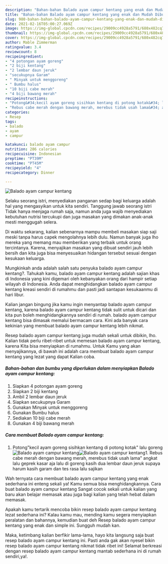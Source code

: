 ```yaml
---
description: "Bahan-bahan Balado ayam campur kentang yang enak dan Mudah Dibuat"
title: "Bahan-bahan Balado ayam campur kentang yang enak dan Mudah Dibuat"
slug: 980-bahan-bahan-balado-ayam-campur-kentang-yang-enak-dan-mudah-dibuat
date: 2021-02-16T05:00:27.069Z
image: https://img-global.cpcdn.com/recipes/29009cc4928a5791/680x482cq70/balado-ayam-campur-kentang-foto-resep-utama.jpg
thumbnail: https://img-global.cpcdn.com/recipes/29009cc4928a5791/680x482cq70/balado-ayam-campur-kentang-foto-resep-utama.jpg
cover: https://img-global.cpcdn.com/recipes/29009cc4928a5791/680x482cq70/balado-ayam-campur-kentang-foto-resep-utama.jpg
author: Mable Zimmerman
ratingvalue: 3.4
reviewcount: 8
recipeingredient:
- "4 potongan ayam goreng"
- "2 biji kentang"
- "2 lembar daun jeruk"
- "secukupnya Garam"
- " Minyak untuk menggoreng"
- " Bumbu halus"
- "10 biji cabe merah"
- "4 biji bawang merah"
recipeinstructions:
- "Potong&#34;kecil ayam goreng sisihkan kentang di potong kotak&#34; lalu goreng"
- "Rebus cabe merah dengan bawang merah, merebus tidak usah lama&#34; angkat lalu geprek kasar aja lalu di goreng kasih dua lembar daun jeruk supaya harum kasih garam dan tes rasa lalu sajikan"
categories:
- Resep
tags:
- balado
- ayam
- campur

katakunci: balado ayam campur 
nutrition: 286 calories
recipecuisine: Indonesian
preptime: "PT39M"
cooktime: "PT45M"
recipeyield: "4"
recipecategory: Dinner

---
```



![Balado ayam campur kentang](https://img-global.cpcdn.com/recipes/29009cc4928a5791/680x482cq70/balado-ayam-campur-kentang-foto-resep-utama.jpg)

Selaku seorang istri, menyediakan panganan sedap bagi keluarga adalah hal yang mengasyikan untuk kita sendiri. Tanggung jawab seorang istri Tidak hanya menjaga rumah saja, namun anda juga wajib menyediakan kebutuhan nutrisi tercukupi dan juga masakan yang dimakan anak-anak mesti menggugah selera.

Di waktu  sekarang, kalian sebenarnya mampu membeli masakan siap saji meski tanpa harus capek mengolahnya lebih dulu. Namun banyak juga lho mereka yang memang mau memberikan yang terbaik untuk orang tercintanya. Karena, menyajikan masakan yang dibuat sendiri jauh lebih bersih dan kita juga bisa menyesuaikan hidangan tersebut sesuai dengan kesukaan keluarga. 



Mungkinkah anda adalah salah satu penyuka balado ayam campur kentang?. Tahukah kamu, balado ayam campur kentang adalah sajian khas di Indonesia yang kini digemari oleh kebanyakan orang dari hampir setiap wilayah di Indonesia. Anda dapat menghidangkan balado ayam campur kentang kreasi sendiri di rumahmu dan pasti jadi santapan kesukaanmu di hari libur.

Kalian jangan bingung jika kamu ingin menyantap balado ayam campur kentang, karena balado ayam campur kentang tidak sulit untuk dicari dan kita pun boleh menghidangkannya sendiri di rumah. balado ayam campur kentang bisa dimasak memalui bermacam cara. Kini ada banyak cara kekinian yang membuat balado ayam campur kentang lebih nikmat.

Resep balado ayam campur kentang juga mudah sekali untuk dibikin, lho. Kalian tidak perlu ribet-ribet untuk memesan balado ayam campur kentang, karena Kita bisa menyiapkan di rumahmu. Untuk Kamu yang akan menyajikannya, di bawah ini adalah cara membuat balado ayam campur kentang yang lezat yang dapat Kalian coba.

<!--inarticleads1-->

##### Bahan-bahan dan bumbu yang diperlukan dalam menyiapkan Balado ayam campur kentang:

1. Siapkan 4 potongan ayam goreng
1. Siapkan 2 biji kentang
1. Ambil 2 lembar daun jeruk
1. Siapkan secukupnya Garam
1. Gunakan  Minyak untuk menggoreng
1. Gunakan  Bumbu halus
1. Sediakan 10 biji cabe merah
1. Gunakan 4 biji bawang merah




<!--inarticleads2-->

##### Cara membuat Balado ayam campur kentang:

1. Potong&#34;kecil ayam goreng sisihkan kentang di potong kotak&#34; lalu goreng
<img src="https://img-global.cpcdn.com/steps/af9530f91f0283e5/160x128cq70/balado-ayam-campur-kentang-langkah-memasak-1-foto.jpg" alt="Balado ayam campur kentang"><img src="https://img-global.cpcdn.com/steps/2ff431b039d6aa01/160x128cq70/balado-ayam-campur-kentang-langkah-memasak-1-foto.jpg" alt="Balado ayam campur kentang">1. Rebus cabe merah dengan bawang merah, merebus tidak usah lama&#34; angkat lalu geprek kasar aja lalu di goreng kasih dua lembar daun jeruk supaya harum kasih garam dan tes rasa lalu sajikan




Wah ternyata cara membuat balado ayam campur kentang yang enak sederhana ini enteng sekali ya! Kamu semua bisa menghidangkannya. Cara buat balado ayam campur kentang Sangat cocok sekali untuk kalian yang baru akan belajar memasak atau juga bagi kalian yang telah hebat dalam memasak.

Apakah kamu tertarik mencoba bikin resep balado ayam campur kentang lezat sederhana ini? Kalau kamu mau, mending kamu segera menyiapkan peralatan dan bahannya, kemudian buat deh Resep balado ayam campur kentang yang enak dan simple ini. Sungguh mudah kan. 

Maka, ketimbang kalian berfikir lama-lama, hayo kita langsung saja buat resep balado ayam campur kentang ini. Pasti anda gak akan nyesel bikin resep balado ayam campur kentang nikmat tidak ribet ini! Selamat berkreasi dengan resep balado ayam campur kentang mantab sederhana ini di rumah sendiri,ya!.


